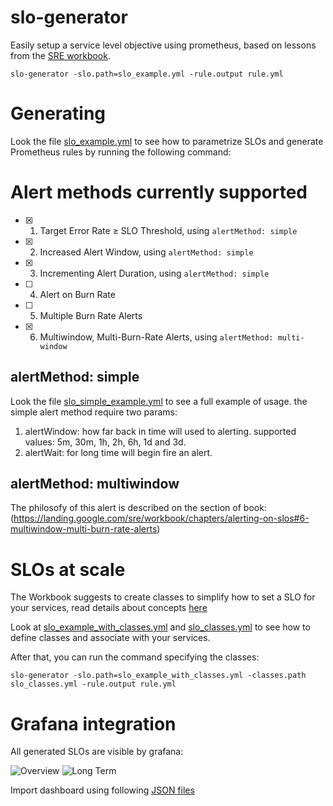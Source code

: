 # slo-generator
Easily setup a service level objective using prometheus, based on lessons from the [SRE workbook](https://landing.google.com/sre/workbook/chapters/alerting-on-slos/).

```
slo-generator -slo.path=slo_example.yml -rule.output rule.yml
```


# Generating

Look the file [slo_example.yml](./examples/slo_example.yml) to see how to parametrize SLOs and generate Prometheus rules by running the following command:

# Alert methods currently supported

- [x] 1. Target Error Rate ≥ SLO Threshold, using `alertMethod: simple`
- [x] 2. Increased Alert Window, using `alertMethod: simple`
- [x] 3. Incrementing Alert Duration, using `alertMethod: simple`
- [ ] 4. Alert on Burn Rate
- [ ] 5. Multiple Burn Rate Alerts
- [x] 6. Multiwindow, Multi-Burn-Rate Alerts, using `alertMethod: multi-window`

## alertMethod: simple

Look the file [slo_simple_example.yml](./examples/slo_simple_example.yml) to see a full example of usage.
the simple alert method require two params:

1. alertWindow: how far back in time will used to alerting. supported values: 5m, 30m, 1h, 2h, 6h, 1d and 3d.
2. alertWait: for long time will begin fire an alert.

## alertMethod: multiwindow

The philosofy of this alert is described on the section of book: (https://landing.google.com/sre/workbook/chapters/alerting-on-slos#6-multiwindow-multi-burn-rate-alerts)

# SLOs at scale

The Workbook suggests to create classes to simplify how to set a SLO for your services, read details about concepts [here](https://landing.google.com/sre/workbook/chapters/alerting-on-slos/#alerting_at_scale)

Look at [slo_example_with_classes.yml](./examples/slo_example_with_classes.yml) and [slo_classes.yml](./examples/slo_classes.yml) to see how to define classes and associate with your services.

After that, you can run the command specifying the classes:

```
slo-generator -slo.path=slo_example_with_classes.yml -classes.path slo_classes.yml -rule.output rule.yml
```

# Grafana integration

All generated SLOs are visible by grafana:

![Overview](https://github.com/globocom/slo-generator/raw/master/grafana-screenshots/slo-overview.png)
![Long Term](https://github.com/globocom/slo-generator/raw/master/grafana-screenshots/slo-long-term.png)

Import dashboard using following [JSON files](./grafana-dashboards)
